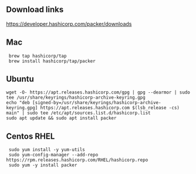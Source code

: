 ## Download links
https://developer.hashicorp.com/packer/downloads

## Mac
```
 brew tap hashicorp/tap
 brew install hashicorp/tap/packer
 ```

## Ubuntu
```
wget -O- https://apt.releases.hashicorp.com/gpg | gpg --dearmor | sudo tee /usr/share/keyrings/hashicorp-archive-keyring.gpg
echo "deb [signed-by=/usr/share/keyrings/hashicorp-archive-keyring.gpg] https://apt.releases.hashicorp.com $(lsb_release -cs) main" | sudo tee /etc/apt/sources.list.d/hashicorp.list
sudo apt update && sudo apt install packer
```

## Centos RHEL
```
 sudo yum install -y yum-utils
 sudo yum-config-manager --add-repo https://rpm.releases.hashicorp.com/RHEL/hashicorp.repo
 sudo yum -y install packer
 ```